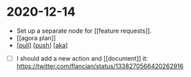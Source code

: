 # 2020-12-14

- Set up a separate node for [[feature requests]].
- [[agora plan]]
- [[pull]] [[push]] [[aka]]
- [ ] I should add a new action and [[document]] it: https://twitter.com/flancian/status/1338270566420262916

[//begin]: # "Autogenerated link references for markdown compatibility"
[feature-requests]: ../feature-requests "Feature Requests"
[agora-plan]: ../agora-plan "Agora Plan"
[pull]: ../pull "Pull"
[push]: ../push "Push"
[aka]: ../aka "Aka"
[//end]: # "Autogenerated link references"